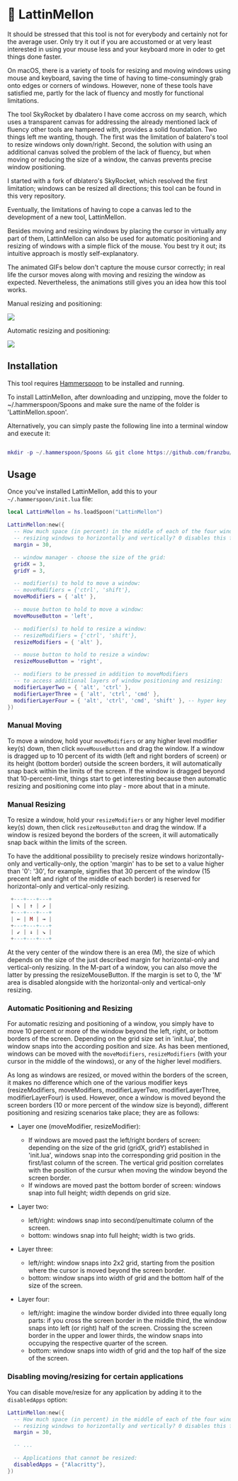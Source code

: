 # 💫 LattinMellon

It should be stressed that this tool is not for everybody and certainly not for the average user. Only try it out if you are accustomed or at very least interested in using your mouse less and your keyboard more in oder to get things done faster.

On macOS, there is a variety of tools for resizing and moving windows using mouse and keyboard, saving the time of having to time-consumingly grab onto edges or corners of windows. However, none of these tools have satisfied me, partly for the lack of fluency and mostly for functional limitations. 

The tool SkyRocket by dbalatero I have come accross on my search, which uses a transparent canvas for addressing the already mentioned lack of fluency other tools are hampered with, provides a solid foundation. Two things left me wanting, though. The first was the limitation of balatero's tool to resize windows only down/right. Second, the solution with using an additional canvas solved the problem of the lack of fluency, but when moving or reducing the size of a window, the canvas prevents precise window positioning.

I started with a fork of dblatero's SkyRocket, which resolved the first limitation; windows can be resized all directions; this tool can be found in this very repository.

Eventually, the limitations of having to cope a canvas led to the development of a new tool, LattinMellon.

Besides moving and resizing windows by placing the cursor in virtually any part of them, LattinMellon can also be used for automatic positioning and resizing of windows with a simple flick of the mouse. You best try it out; its intuitive approach is mostly self-explanatory.

The animated GIFs below don't capture the mouse cursor correctly; in real life the cursor moves along with moving and resizing the window as expected. Nevertheless, the animations still gives you an idea how this tool works.

Manual resizing and positioning:

<img src="https://github.com/franzbu/LattinMellon.spoon/blob/main/doc/LattinMellon.gif" />


Automatic resizing and positioning:

<img src="https://github.com/franzbu/LattinMellon.spoon/blob/main/doc/LattinMallon_wm2.gif" />

              

## Installation

This tool requires [Hammerspoon](https://www.hammerspoon.org/) to be installed and running.

To install LattinMellon, after downloading and unzipping, move the folder to ~/.hammerspoon/Spoons and make sure the name of the folder is 'LattinMellon.spoon'. 

Alternatively, you can simply paste the following line into a terminal window and execute it:

```lua

mkdir -p ~/.hammerspoon/Spoons && git clone https://github.com/franzbu/LattinMellon.spoon.git ~/.hammerspoon/Spoons/LattinMellon.spoon

```

## Usage

Once you've installed LattinMellon, add this to your `~/.hammerspoon/init.lua` file:

```lua
local LattinMellon = hs.loadSpoon("LattinMellon")

LattinMellon:new({
  -- How much space (in percent) in the middle of each of the four window-margins do you want to reserve for limiting
  -- resizing windows to horizontally and vertically? 0 disables this function, 100 disables diagonal resizing.
  margin = 30,

  -- window manager - choose the size of the grid:
  gridX = 3,
  gridY = 3,

  -- modifier(s) to hold to move a window:
  -- moveModifiers = {'ctrl', 'shift'},
  moveModifiers = { 'alt' },

  -- mouse button to hold to move a window:
  moveMouseButton = 'left',

  -- modifier(s) to hold to resize a window:
  -- resizeModifiers = {'ctrl', 'shift'},
  resizeModifiers = { 'alt' },

  -- mouse button to hold to resize a window:
  resizeMouseButton = 'right',

  -- modifiers to be pressed in addition to moveModifiers
  -- to access additional layers of window positioning and resizing:
  modifierLayerTwo = { 'alt', 'ctrl' },
  modifierLayerThree = { 'alt', 'ctrl', 'cmd' },
  modifierLayerFour = { 'alt', 'ctrl', 'cmd', 'shift' }, -- hyper key
})
```

### Manual Moving

To move a window, hold your `moveModifiers` or any higher level modifier key(s) down, then click `moveMouseButton` and drag the window. If a window is dragged up to 10 percent of its width (left and right borders of screen) or its height (bottom border) outside the screen borders, it will automatically snap back within the limits of the screen. If the window is dragged beyond that 10-percent-limit, things start to get interesting because then automatic resizing and positioning come into play - more about that in a minute.


### Manual Resizing

To resize a window, hold your `resizeModifiers` or any higher level modifier key(s) down, then click `resizeMouseButton` and drag the window. If a window is resized beyond the borders of the screen, it will automatically snap back within the limits of the screen.

To have the additional possibility to precisely resize windows horizontally-only and vertically-only, the option 'margin' has to be set to a value higher than '0': '30', for example, signifies that 30 percent of the window (15 precent left and right of the middle of each border) is reserved for horizontal-only and vertical-only resizing.


```lua
 +---+---+---+
 | ↖ | ↑ | ↗ |
 +---+---+---+
 | ← | M | → |
 +---+---+---+
 | ↙ | ↓ | ↘ |
 +---+---+---+
```

At the very center of the window there is an erea (M), the size of which depends on the size of the just described margin for horizontal-only and vertical-only resizing. In the M-part of a window, you can also move the latter by pressing the resizeMouseButton. If the margin is set to 0, the 'M' area is disabled alongside with the horizontal-only and vertical-only resizing.


### Automatic Positioning and Resizing

For automatic resizing and positioning of a window, you simply have to move 10 percent or more of the window beyond the left, right, or bottom borders of the screen. Depending on the grid size set in 'init.lua', the window snaps into the according position and size. As has been mentioned, windows can be moved with the `moveModifiers`, `resizeModifiers` (with your cursor in the middle of the windows), or any of the higher level modifiers. 

As long as windows are resized, or moved within the borders of the screen, it makes no difference which one of the various modifier keys (resizeModifiers, moveModifiers, modifierLayerTwo, modifierLayerThree, modifierLayerFour) is used. However, once a window is moved beyond the screen borders (10 or more percent of the window size is beyond), different positioning and resizing scenarios take place; they are as follows:

* Layer one (moveModifier, resizeModifier):
  * If windows are moved past the left/right borders of screen: depending on the size of the grid (gridX, gridY) established in 'init.lua', windows snap into the corresponding grid position in the first/last column of the screen. The vertical grid position correlates with the position of the cursur when moving the window beyond the screen border.
  * If windows are moved past the bottom border of screen: windows snap into full height; width depends on grid size.

* Layer two:
  * left/right: windows snap into second/penultimate column of the screen.
  * bottom: windows snap into full height; width is two grids.
 
* Layer three:
  * left/right: window snaps into 2x2 grid, starting from the position where the cursor is moved beyond the screen border.
  * bottom: window snaps into width of grid and the bottom half of the size of the screen.
 
* Layer four:
  * left/right: imagine the window border divided into three equally long parts: if you cross the screen border in the middle third, the window snaps into left (or right) half of the screen. Crossing the screen border in the upper and lower thirds, the window snaps into occupying the respective quarter of the screen.
  * bottom: window snaps into width of grid and the top half of the size of the screen.


### Disabling moving/resizing for certain applications

You can disable move/resize for any application by adding it to the `disabledApps` option:

```lua
LattinMellon:new({
  -- How much space (in percent) in the middle of each of the four window-margins do you want to reserve for limiting 
  -- resizing windows to horizontally and vertically? 0 disables this function, 100 disables diagonal resizing.
  margin = 30,

  -- ...

  -- Applications that cannot be resized:
  disabledApps = {"Alacritty"},
})
```

